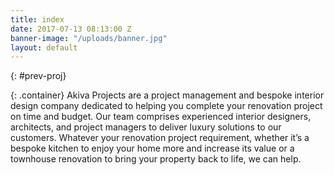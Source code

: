 ```yaml
---
title: index
date: 2017-07-13 08:13:00 Z
banner-image: "/uploads/banner.jpg"
layout: default
---
```


{: #prev-proj}

{: .container}
Akiva Projects are a project management and bespoke interior design company dedicated to helping you complete your renovation project on time and budget. Our team comprises experienced interior designers, architects, and project managers to deliver luxury solutions to our customers. Whatever your renovation project requirement, whether it’s a bespoke kitchen to enjoy your home more and increase its value or a townhouse renovation to bring your property back to life, we can help.
                

